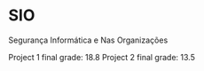 # SIO
Segurança Informática e Nas Organizações

Project 1 final grade: 18.8
Project 2 final grade: 13.5